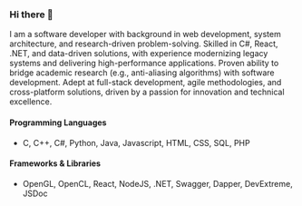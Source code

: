 ### Hi there 👋

I am a software developer with background in web development, system architecture, and research-driven problem-solving. Skilled in C\#, React, .NET, and data-driven solutions, with experience modernizing legacy systems and delivering high-performance applications. Proven ability to bridge academic research (e.g., anti-aliasing algorithms) with software development. Adept at full-stack development, agile methodologies, and cross-platform solutions, driven by a passion for innovation and technical excellence.

#### Programming Languages
- C, C++, C\#, Python, Java, Javascript, HTML, CSS, SQL, PHP

#### Frameworks & Libraries
- OpenGL, OpenCL, React, NodeJS, .NET, Swagger, Dapper, DevExtreme, JSDoc